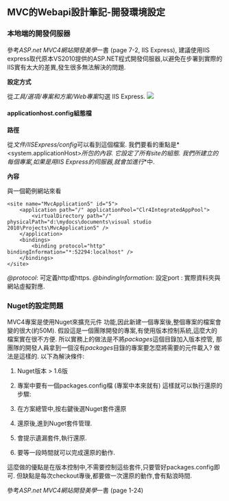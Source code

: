 MVC的Webapi設計筆記-開發環境設定
----------

### 本地端的開發伺服器
參考*ASP.net MVC4網站開發美學*一書 (page 7-2, IIS Express), 建議使用IIS express取代原本VS2010提供的ASP.NET程式開發伺服器,以避免在步署到實際的IIS實有太大的差異,發生很多無法解決的問題.

**設定方式**

從*工具/選項/專案和方案/Web專案*勾選 IIS Express.
![](https://dl.dropboxusercontent.com/u/12453209/mdPictures/mvc_iis01.png)


#### applicationhost.config組態檔
**路徑**

從*文件/IISExpress/config*可以看到這個檔案. 我們要看的重點是* <system.applicationHost>*所包的內容. 它設定了所有site的組態. 我們所建立的每個專案,如果是用IIS Express的伺服器,就會加進行*<site>*中.

**內容**

與一個範例網站來看

```
<site name="MvcApplication5" id="5">
    <application path="/" applicationPool="Clr4IntegratedAppPool">
        <virtualDirectory path="/" physicalPath="d:\mydocs\documents\visual studio 2010\Projects\MvcApplication5" />
    </application>
    <bindings>
        <binding protocol="http" bindingInformation="*:52294:localhost" />
    </bindings>
</site>
```

*@protocol*: 可定義http或https.
*@bindingInformation*: 設定port
*<virtualDirectory>*: 實際資料夾與網站虛擬對應.

### Nuget的設定問題
MVC4專案是使用Nuget來擴充元件
功能,因此新建一個專案後,整個專案的檔案會變的很大(約50M). 假設這是一個團隊開發的專案,有使用版本控制系統,這麼大的檔案實在很不方便. 所以實務上的做法是不將*packages*這個目錄加入版本控管, 那團隊的開發人員拿到一個沒有*packages*目錄的專案要怎麼將需要的元件載入?
做法是這樣的. 以下為解決條件:
1. Nuget版本 > 1.6版
2. 專案中要有一個packages.config檔 (專案中本來就有)
這樣就可以執行還原的步驟:

1. 在方案總管中,按右鍵後選Nuget套件還原
2. 還原後,進到Nuget套件管理.
3. 會提示遺漏套件,執行還原.
4. 要等一段時間就可以完成還原的動作.

這麼做的優點是在版本控制中,不需要控制這些套件,只要管好packages.config即可. 但缺點是每次checkout專後,都要做一次還原的動作,會有點浪時間.

參考*ASP.net MVC4網站開發美學*一書 (page 1-24)